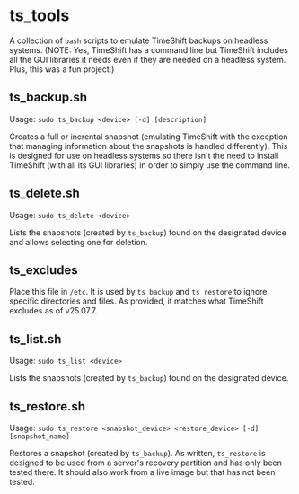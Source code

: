 # ts_tools
A collection of `bash` scripts to emulate TimeShift backups on headless systems.  (NOTE: Yes, TimeShift has a command line but TimeShift includes all the GUI libraries it needs even if they are needed on a headless system.  Plus, this was a fun project.) 

## ts_backup.sh
Usage: `sudo ts_backup <device> [-d] [description]`

Creates a full or incrental snapshot (emulating TimeShift with the exception that managing information about the snapshots is handled differently).  This is designed for use on headless systems so there isn't the need to install TimeShift (with all its GUI libraries) in order to simply use the command line.

## ts_delete.sh
Usage: `sudo ts_delete <device>`

Lists the snapshots (created by `ts_backup`) found on the designated device and allows selecting one for deletion.

## ts_excludes
Place this file in `/etc`.  It is used by `ts_backup` and `ts_restore` to ignore specific directories and files.  As provided, it matches what TimeShift excludes as of v25.07.7.

## ts_list.sh
Usage: `sudo ts_list <device>`

Lists the snapshots (created by `ts_backup`) found on the designated device.

## ts_restore.sh
Usage: `sudo ts_restore <snapshot_device> <restore_device> [-d] [snapshot_name]`

Restores a snapshot (created by `ts_backup`).  As written, `ts_restore` is designed to be used from a server's recovery partition and has only been tested there.  It should also work from a live image but that has not been tested.

